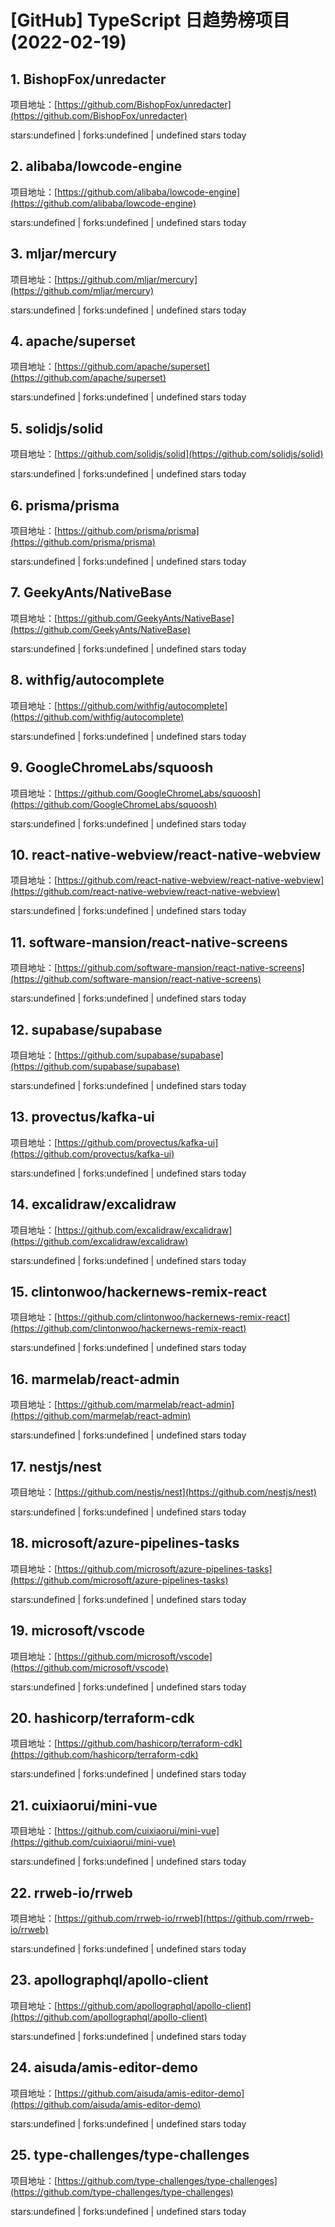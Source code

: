# [GitHub] TypeScript 日趋势榜项目(2022-02-19)

## 1. BishopFox/unredacter 

项目地址：[https://github.com/BishopFox/unredacter](https://github.com/BishopFox/unredacter)

stars:undefined | forks:undefined | undefined stars today 



## 2. alibaba/lowcode-engine 

项目地址：[https://github.com/alibaba/lowcode-engine](https://github.com/alibaba/lowcode-engine)

stars:undefined | forks:undefined | undefined stars today 



## 3. mljar/mercury 

项目地址：[https://github.com/mljar/mercury](https://github.com/mljar/mercury)

stars:undefined | forks:undefined | undefined stars today 



## 4. apache/superset 

项目地址：[https://github.com/apache/superset](https://github.com/apache/superset)

stars:undefined | forks:undefined | undefined stars today 



## 5. solidjs/solid 

项目地址：[https://github.com/solidjs/solid](https://github.com/solidjs/solid)

stars:undefined | forks:undefined | undefined stars today 



## 6. prisma/prisma 

项目地址：[https://github.com/prisma/prisma](https://github.com/prisma/prisma)

stars:undefined | forks:undefined | undefined stars today 



## 7. GeekyAnts/NativeBase 

项目地址：[https://github.com/GeekyAnts/NativeBase](https://github.com/GeekyAnts/NativeBase)

stars:undefined | forks:undefined | undefined stars today 



## 8. withfig/autocomplete 

项目地址：[https://github.com/withfig/autocomplete](https://github.com/withfig/autocomplete)

stars:undefined | forks:undefined | undefined stars today 



## 9. GoogleChromeLabs/squoosh 

项目地址：[https://github.com/GoogleChromeLabs/squoosh](https://github.com/GoogleChromeLabs/squoosh)

stars:undefined | forks:undefined | undefined stars today 



## 10. react-native-webview/react-native-webview 

项目地址：[https://github.com/react-native-webview/react-native-webview](https://github.com/react-native-webview/react-native-webview)

stars:undefined | forks:undefined | undefined stars today 



## 11. software-mansion/react-native-screens 

项目地址：[https://github.com/software-mansion/react-native-screens](https://github.com/software-mansion/react-native-screens)

stars:undefined | forks:undefined | undefined stars today 



## 12. supabase/supabase 

项目地址：[https://github.com/supabase/supabase](https://github.com/supabase/supabase)

stars:undefined | forks:undefined | undefined stars today 



## 13. provectus/kafka-ui 

项目地址：[https://github.com/provectus/kafka-ui](https://github.com/provectus/kafka-ui)

stars:undefined | forks:undefined | undefined stars today 



## 14. excalidraw/excalidraw 

项目地址：[https://github.com/excalidraw/excalidraw](https://github.com/excalidraw/excalidraw)

stars:undefined | forks:undefined | undefined stars today 



## 15. clintonwoo/hackernews-remix-react 

项目地址：[https://github.com/clintonwoo/hackernews-remix-react](https://github.com/clintonwoo/hackernews-remix-react)

stars:undefined | forks:undefined | undefined stars today 



## 16. marmelab/react-admin 

项目地址：[https://github.com/marmelab/react-admin](https://github.com/marmelab/react-admin)

stars:undefined | forks:undefined | undefined stars today 



## 17. nestjs/nest 

项目地址：[https://github.com/nestjs/nest](https://github.com/nestjs/nest)

stars:undefined | forks:undefined | undefined stars today 



## 18. microsoft/azure-pipelines-tasks 

项目地址：[https://github.com/microsoft/azure-pipelines-tasks](https://github.com/microsoft/azure-pipelines-tasks)

stars:undefined | forks:undefined | undefined stars today 



## 19. microsoft/vscode 

项目地址：[https://github.com/microsoft/vscode](https://github.com/microsoft/vscode)

stars:undefined | forks:undefined | undefined stars today 



## 20. hashicorp/terraform-cdk 

项目地址：[https://github.com/hashicorp/terraform-cdk](https://github.com/hashicorp/terraform-cdk)

stars:undefined | forks:undefined | undefined stars today 



## 21. cuixiaorui/mini-vue 

项目地址：[https://github.com/cuixiaorui/mini-vue](https://github.com/cuixiaorui/mini-vue)

stars:undefined | forks:undefined | undefined stars today 



## 22. rrweb-io/rrweb 

项目地址：[https://github.com/rrweb-io/rrweb](https://github.com/rrweb-io/rrweb)

stars:undefined | forks:undefined | undefined stars today 



## 23. apollographql/apollo-client 

项目地址：[https://github.com/apollographql/apollo-client](https://github.com/apollographql/apollo-client)

stars:undefined | forks:undefined | undefined stars today 



## 24. aisuda/amis-editor-demo 

项目地址：[https://github.com/aisuda/amis-editor-demo](https://github.com/aisuda/amis-editor-demo)

stars:undefined | forks:undefined | undefined stars today 



## 25. type-challenges/type-challenges 

项目地址：[https://github.com/type-challenges/type-challenges](https://github.com/type-challenges/type-challenges)

stars:undefined | forks:undefined | undefined stars today 



